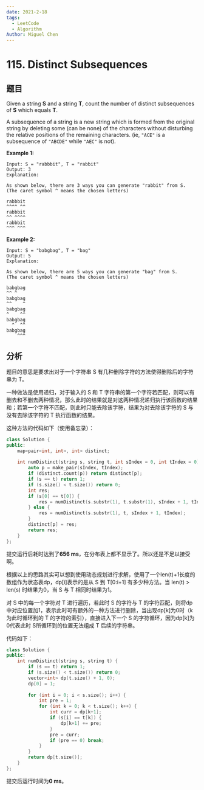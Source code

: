 ```yaml
---
date: 2021-2-18
tags: 
  - LeetCode
  - Algorithm
Author: Miguel Chen
---
```

# 115. Distinct Subsequences

## 题目

Given a string **S** and a string **T**, count the number of distinct subsequences of **S** which equals **T**.

A subsequence of a string is a new string which is formed from the original string by deleting some (can be none) of the characters without disturbing the relative positions of the remaining characters. (ie, `"ACE"` is a subsequence of `"ABCDE"` while `"AEC"` is not).

**Example 1:**

```
Input: S = "rabbbit", T = "rabbit"
Output: 3
Explanation:

As shown below, there are 3 ways you can generate "rabbit" from S.
(The caret symbol ^ means the chosen letters)

rabbbit
^^^^ ^^
rabbbit
^^ ^^^^
rabbbit
^^^ ^^^
```

**Example 2:**

```
Input: S = "babgbag", T = "bag"
Output: 5
Explanation:

As shown below, there are 5 ways you can generate "bag" from S.
(The caret symbol ^ means the chosen letters)

babgbag
^^ ^
babgbag
^^    ^
babgbag
^    ^^
babgbag
  ^  ^^
babgbag
    ^^^
```

## 分析

题目的意思是要求出对于一个字符串 S 有几种删除字符的方法使得删除后的字符串为 T。

一种做法是使用递归，对于输入的 S 和 T 字符串的第一个字符若匹配，则可以有删去和不删去两种情况，那么此时的结果就是对这两种情况递归执行该函数的结果和；若第一个字符不匹配，则此时只能去除该字符，结果为对去除该字符的 S 与没有去除该字符的 T 执行函数的结果。

这种方法的代码如下（使用备忘录）：

```cpp
class Solution {
public:
    map<pair<int, int>, int> distinct;
    
    int numDistinct(string s, string t, int sIndex = 0, int tIndex = 0) {
        auto p = make_pair(sIndex, tIndex);
        if (distinct.count(p)) return distinct[p];
        if (s == t) return 1;
        if (s.size() < t.size()) return 0;
        int res;
        if (s[0] == t[0]) {
            res = numDistinct(s.substr(1), t.substr(1), sIndex + 1, tIndex + 1) + numDistinct(s.substr(1), t, sIndex + 1, tIndex);
        } else {
            res = numDistinct(s.substr(1), t, sIndex + 1, tIndex);
        }
        distinct[p] = res;
        return res;
    }
};
```

提交运行后耗时达到了**656 ms**，在分布表上都不显示了。所以还是不足以接受啊。

根据以上的思路其实可以想到使用动态规划进行求解，使用了一个len(t)+1长度的数组作为状态表dp，dp[i]表示的是从 S 到 T[0:i+1] 有多少种方法。当 len(t) > len(s) 时结果为0，当 S 与 T 相同时结果为1。

对 S 中的每一个字符对 T 进行遍历，若此时 S 的字符与 T 的字符匹配，则将dp 中对应位置加1，表示此时可有额外的一种方法进行删除，当出现dp[k]为0时（k 为此时循环到的 T 的字符的索引），直接进入下一个 S 的字符循环，因为dp[k]为0代表此时 S所循环到的位置无法组成 T 后续的字符串。



代码如下：

```cpp
class Solution {
public:
    int numDistinct(string s, string t) {
        if (s == t) return 1;
        if (s.size() < t.size()) return 0;
        vector<int> dp(t.size() + 1, 0);
        dp[0] = 1;
        
        for (int i = 0; i < s.size(); i++) {
            int pre = 1;
            for (int k = 0; k < t.size(); k++) {
                int curr = dp[k+1];
                if (s[i] == t[k]) {
                    dp[k+1] += pre;
                }
                pre = curr;
                if (pre == 0) break;
            }
        }
        return dp[t.size()];
    }
};
```

提交后运行时间为**0 ms**。